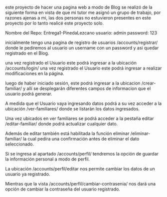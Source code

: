 este proyecto de hacer una pagina web a modo de Blog se realizó de la siguiente forma
en vista de que mi tutor me asignó un grupo de trabajo, por razones ajenas a mi,
 las dos personas no estuvieron presentes en este proyecto por lo tanto realicé este proyecto solo.

Nombre del Repo: Entrega1-PinedaLezcano
usuario: admin password: 123

inicialmente tengo una pagina de registro de usuarios /accounts/registrar/  donde le pediremos al usuario un username con un password y asi quedar registrado en el Blog.

una vez registrado el Usuario este podrá ingresar a la ubicación /accounts/login/  una vez registrado el Usuario este podrá ingresar a realizar modificaciones en la página.

luego de haber iniciado sesión, este podrá ingresar a la ubicacion /crear-familiar/ y allí se desplegarán diferentes campos de informacion que el usuario podrá generar.

A medida que el Usuario vaya ingresando datos podrá a su vez acceder a la ubicación /ver-familiares/ donde se listarán los datos ingresados.

Una vez ubicados en ver familiares se podrá acceder a la pestaña editar /editar-familiar/ donde podrá actualizar cualquier dato.

Además de editar también está habilitada la función eliminar /eliminar-familiar/ la cual pedira una confirmación antes de eliminar el dato seleccionado.

Si se ingresa al apartado /accounts/perfil/ tendremos la opción de guardar la información personal a modo de perfil.

La ubicación /accounts/perfil/editar nos permite cambiar los datos de un usuario ya registrado.

Mientras que la vista /accounts/perfil/cambiar-contrasenia/ nos dará una opción de cambiar la contraseña del usuario registrado.